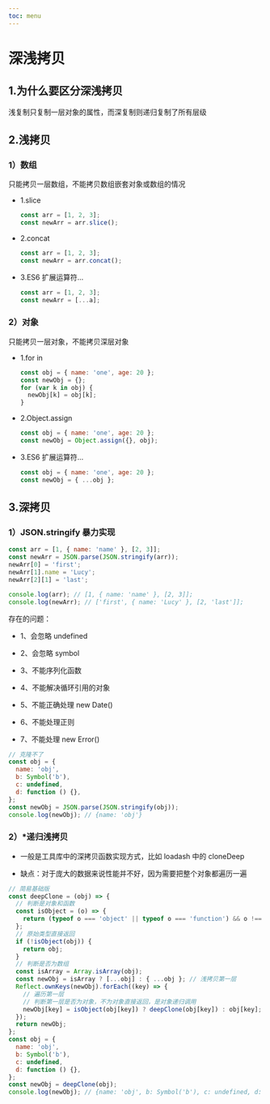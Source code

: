 ```yaml
---
toc: menu
---
```


# 深浅拷贝

## 1.为什么要区分深浅拷贝

浅复制只复制一层对象的属性，而深复制则递归复制了所有层级

## 2.浅拷贝

### 1）数组

只能拷贝一层数组，不能拷贝数组嵌套对象或数组的情况

- 1.slice

  ```js
  const arr = [1, 2, 3];
  const newArr = arr.slice();
  ```

- 2.concat

  ```js
  const arr = [1, 2, 3];
  const newArr = arr.concat();
  ```

- 3.ES6 扩展运算符...

  ```js
  const arr = [1, 2, 3];
  const newArr = [...a];
  ```

### 2）对象

只能拷贝一层对象，不能拷贝深层对象

- 1.for in

  ```js
  const obj = { name: 'one', age: 20 };
  const newObj = {};
  for (var k in obj) {
    newObj[k] = obj[k];
  }
  ```

- 2.Object.assign

  ```js
  const obj = { name: 'one', age: 20 };
  const newObj = Object.assign({}, obj);
  ```

- 3.ES6 扩展运算符...

  ```js
  const obj = { name: 'one', age: 20 };
  const newObj = { ...obj };
  ```

## 3.深拷贝

### 1）JSON.stringify 暴力实现

```js
const arr = [1, { name: 'name' }, [2, 3]];
const newArr = JSON.parse(JSON.stringify(arr));
newArr[0] = 'first';
newArr[1].name = 'Lucy';
newArr[2][1] = 'last';

console.log(arr); // [1, { name: 'name' }, [2, 3]];
console.log(newArr); // ['first', { name: 'Lucy' }, [2, 'last']];
```

存在的问题：

- 1、会忽略 undefined

- 2、会忽略 symbol

- 3、不能序列化函数

- 4、不能解决循环引用的对象

- 5、不能正确处理 new Date()

- 6、不能处理正则

- 7、不能处理 new Error()

```js
// 克隆不了
const obj = {
  name: 'obj',
  b: Symbol('b'),
  c: undefined,
  d: function () {},
};
const newObj = JSON.parse(JSON.stringify(obj));
console.log(newObj); // {name: 'obj'}
```

### 2）\*递归浅拷贝

- 一般是工具库中的深拷贝函数实现方式，比如 loadash 中的 cloneDeep

- 缺点：对于庞大的数据来说性能并不好，因为需要把整个对象都遍历一遍

```js
// 简易基础版
const deepClone = (obj) => {
  // 判断是对象和函数
  const isObject = (o) => {
    return (typeof o === 'object' || typeof o === 'function') && o !== null;
  };
  // 原始类型直接返回
  if (!isObject(obj)) {
    return obj;
  }
  // 判断是否为数组
  const isArray = Array.isArray(obj);
  const newObj = isArray ? [...obj] : { ...obj }; // 浅拷贝第一层
  Reflect.ownKeys(newObj).forEach((key) => {
    // 遍历第一层
    // 判断第一层是否为对象，不为对象直接返回，是对象递归调用
    newObj[key] = isObject(obj[key]) ? deepClone(obj[key]) : obj[key];
  });
  return newObj;
};
const obj = {
  name: 'obj',
  b: Symbol('b'),
  c: undefined,
  d: function () {},
};
const newObj = deepClone(obj);
console.log(newObj); // {name: 'obj', b: Symbol('b'), c: undefined, d: function () {}}
```
